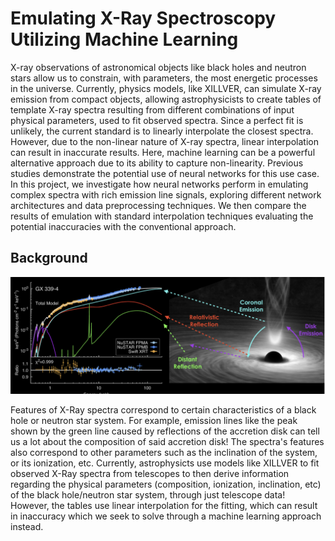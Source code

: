 
# Emulating X-Ray Spectroscopy Utilizing Machine Learning

X-ray observations of astronomical objects like black holes and neutron stars allow us to constrain, with parameters, the most energetic processes in the universe. Currently, physics models, like XILLVER, can simulate X-ray emission from compact objects, allowing astrophysicists to create tables of template X-ray spectra resulting from different combinations of input physical parameters, used to fit observed spectra. Since a perfect fit is unlikely, the current standard is to linearly interpolate the closest spectra. However, due to the non-linear nature of X-ray spectra, linear interpolation can result in inaccurate results. Here, machine learning can be a powerful alternative approach due to its ability to capture non-linearity. Previous studies demonstrate the potential use of neural networks for this use case. In this project, we investigate how neural networks perform in emulating complex spectra with rich emission line signals, exploring different network architectures and data preprocessing techniques. We then compare the results of emulation with standard interpolation techniques evaluating the potential inaccuracies with the conventional approach.



## Background

![alt text](https://github.com/Rahel-Joshi/X-Ray-Spectra-Emulator/blob/main/Example.png)

Features of X-Ray spectra correspond to certain characteristics of a black hole or neutron star system. For example, emission lines like the peak shown by the green line caused by reflections of the accretion disk can tell us a lot about the composition of said accretion disk! The spectra's features also correspond to other parameters such as the inclination of the system, or its ionization, etc. Currently, astrophysicts use models like XILLVER to fit observed X-Ray spectra from telescopes to then derive information regarding the physical parameters (composition, ionization, inclination, etc) of the black hole/neutron star system, through just telescope data! However, the tables use linear interpolation for the fitting, which can result in inaccuracy which we seek to solve through a machine learning approach instead.


